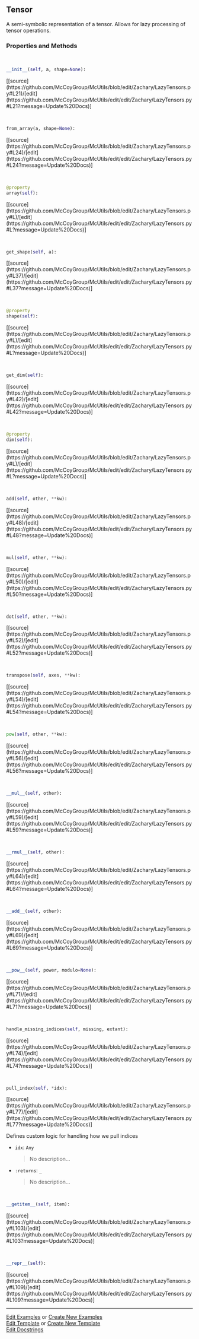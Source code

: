 ## <a id="McUtils.Zachary.LazyTensors.Tensor">Tensor</a>
A semi-symbolic representation of a tensor. Allows for lazy processing of tensor operations.

### Properties and Methods
<a id="McUtils.Zachary.LazyTensors.Tensor.__init__" class="docs-object-method">&nbsp;</a> 
```python
__init__(self, a, shape=None): 
```
<div class="docs-source-link" markdown="1">
[[source](https://github.com/McCoyGroup/McUtils/blob/edit/Zachary/LazyTensors.py#L21)/[edit](https://github.com/McCoyGroup/McUtils/edit/edit/Zachary/LazyTensors.py#L21?message=Update%20Docs)]
</div>

<a id="McUtils.Zachary.LazyTensors.Tensor.from_array" class="docs-object-method">&nbsp;</a> 
```python
from_array(a, shape=None): 
```
<div class="docs-source-link" markdown="1">
[[source](https://github.com/McCoyGroup/McUtils/blob/edit/Zachary/LazyTensors.py#L24)/[edit](https://github.com/McCoyGroup/McUtils/edit/edit/Zachary/LazyTensors.py#L24?message=Update%20Docs)]
</div>

<a id="McUtils.Zachary.LazyTensors.Tensor.array" class="docs-object-method">&nbsp;</a> 
```python
@property
array(self): 
```
<div class="docs-source-link" markdown="1">
[[source](https://github.com/McCoyGroup/McUtils/blob/edit/Zachary/LazyTensors.py#L)/[edit](https://github.com/McCoyGroup/McUtils/edit/edit/Zachary/LazyTensors.py#L?message=Update%20Docs)]
</div>

<a id="McUtils.Zachary.LazyTensors.Tensor.get_shape" class="docs-object-method">&nbsp;</a> 
```python
get_shape(self, a): 
```
<div class="docs-source-link" markdown="1">
[[source](https://github.com/McCoyGroup/McUtils/blob/edit/Zachary/LazyTensors.py#L37)/[edit](https://github.com/McCoyGroup/McUtils/edit/edit/Zachary/LazyTensors.py#L37?message=Update%20Docs)]
</div>

<a id="McUtils.Zachary.LazyTensors.Tensor.shape" class="docs-object-method">&nbsp;</a> 
```python
@property
shape(self): 
```
<div class="docs-source-link" markdown="1">
[[source](https://github.com/McCoyGroup/McUtils/blob/edit/Zachary/LazyTensors.py#L)/[edit](https://github.com/McCoyGroup/McUtils/edit/edit/Zachary/LazyTensors.py#L?message=Update%20Docs)]
</div>

<a id="McUtils.Zachary.LazyTensors.Tensor.get_dim" class="docs-object-method">&nbsp;</a> 
```python
get_dim(self): 
```
<div class="docs-source-link" markdown="1">
[[source](https://github.com/McCoyGroup/McUtils/blob/edit/Zachary/LazyTensors.py#L42)/[edit](https://github.com/McCoyGroup/McUtils/edit/edit/Zachary/LazyTensors.py#L42?message=Update%20Docs)]
</div>

<a id="McUtils.Zachary.LazyTensors.Tensor.dim" class="docs-object-method">&nbsp;</a> 
```python
@property
dim(self): 
```
<div class="docs-source-link" markdown="1">
[[source](https://github.com/McCoyGroup/McUtils/blob/edit/Zachary/LazyTensors.py#L)/[edit](https://github.com/McCoyGroup/McUtils/edit/edit/Zachary/LazyTensors.py#L?message=Update%20Docs)]
</div>

<a id="McUtils.Zachary.LazyTensors.Tensor.add" class="docs-object-method">&nbsp;</a> 
```python
add(self, other, **kw): 
```
<div class="docs-source-link" markdown="1">
[[source](https://github.com/McCoyGroup/McUtils/blob/edit/Zachary/LazyTensors.py#L48)/[edit](https://github.com/McCoyGroup/McUtils/edit/edit/Zachary/LazyTensors.py#L48?message=Update%20Docs)]
</div>

<a id="McUtils.Zachary.LazyTensors.Tensor.mul" class="docs-object-method">&nbsp;</a> 
```python
mul(self, other, **kw): 
```
<div class="docs-source-link" markdown="1">
[[source](https://github.com/McCoyGroup/McUtils/blob/edit/Zachary/LazyTensors.py#L50)/[edit](https://github.com/McCoyGroup/McUtils/edit/edit/Zachary/LazyTensors.py#L50?message=Update%20Docs)]
</div>

<a id="McUtils.Zachary.LazyTensors.Tensor.dot" class="docs-object-method">&nbsp;</a> 
```python
dot(self, other, **kw): 
```
<div class="docs-source-link" markdown="1">
[[source](https://github.com/McCoyGroup/McUtils/blob/edit/Zachary/LazyTensors.py#L52)/[edit](https://github.com/McCoyGroup/McUtils/edit/edit/Zachary/LazyTensors.py#L52?message=Update%20Docs)]
</div>

<a id="McUtils.Zachary.LazyTensors.Tensor.transpose" class="docs-object-method">&nbsp;</a> 
```python
transpose(self, axes, **kw): 
```
<div class="docs-source-link" markdown="1">
[[source](https://github.com/McCoyGroup/McUtils/blob/edit/Zachary/LazyTensors.py#L54)/[edit](https://github.com/McCoyGroup/McUtils/edit/edit/Zachary/LazyTensors.py#L54?message=Update%20Docs)]
</div>

<a id="McUtils.Zachary.LazyTensors.Tensor.pow" class="docs-object-method">&nbsp;</a> 
```python
pow(self, other, **kw): 
```
<div class="docs-source-link" markdown="1">
[[source](https://github.com/McCoyGroup/McUtils/blob/edit/Zachary/LazyTensors.py#L56)/[edit](https://github.com/McCoyGroup/McUtils/edit/edit/Zachary/LazyTensors.py#L56?message=Update%20Docs)]
</div>

<a id="McUtils.Zachary.LazyTensors.Tensor.__mul__" class="docs-object-method">&nbsp;</a> 
```python
__mul__(self, other): 
```
<div class="docs-source-link" markdown="1">
[[source](https://github.com/McCoyGroup/McUtils/blob/edit/Zachary/LazyTensors.py#L59)/[edit](https://github.com/McCoyGroup/McUtils/edit/edit/Zachary/LazyTensors.py#L59?message=Update%20Docs)]
</div>

<a id="McUtils.Zachary.LazyTensors.Tensor.__rmul__" class="docs-object-method">&nbsp;</a> 
```python
__rmul__(self, other): 
```
<div class="docs-source-link" markdown="1">
[[source](https://github.com/McCoyGroup/McUtils/blob/edit/Zachary/LazyTensors.py#L64)/[edit](https://github.com/McCoyGroup/McUtils/edit/edit/Zachary/LazyTensors.py#L64?message=Update%20Docs)]
</div>

<a id="McUtils.Zachary.LazyTensors.Tensor.__add__" class="docs-object-method">&nbsp;</a> 
```python
__add__(self, other): 
```
<div class="docs-source-link" markdown="1">
[[source](https://github.com/McCoyGroup/McUtils/blob/edit/Zachary/LazyTensors.py#L69)/[edit](https://github.com/McCoyGroup/McUtils/edit/edit/Zachary/LazyTensors.py#L69?message=Update%20Docs)]
</div>

<a id="McUtils.Zachary.LazyTensors.Tensor.__pow__" class="docs-object-method">&nbsp;</a> 
```python
__pow__(self, power, modulo=None): 
```
<div class="docs-source-link" markdown="1">
[[source](https://github.com/McCoyGroup/McUtils/blob/edit/Zachary/LazyTensors.py#L71)/[edit](https://github.com/McCoyGroup/McUtils/edit/edit/Zachary/LazyTensors.py#L71?message=Update%20Docs)]
</div>

<a id="McUtils.Zachary.LazyTensors.Tensor.handle_missing_indices" class="docs-object-method">&nbsp;</a> 
```python
handle_missing_indices(self, missing, extant): 
```
<div class="docs-source-link" markdown="1">
[[source](https://github.com/McCoyGroup/McUtils/blob/edit/Zachary/LazyTensors.py#L74)/[edit](https://github.com/McCoyGroup/McUtils/edit/edit/Zachary/LazyTensors.py#L74?message=Update%20Docs)]
</div>

<a id="McUtils.Zachary.LazyTensors.Tensor.pull_index" class="docs-object-method">&nbsp;</a> 
```python
pull_index(self, *idx): 
```
<div class="docs-source-link" markdown="1">
[[source](https://github.com/McCoyGroup/McUtils/blob/edit/Zachary/LazyTensors.py#L77)/[edit](https://github.com/McCoyGroup/McUtils/edit/edit/Zachary/LazyTensors.py#L77?message=Update%20Docs)]
</div>

Defines custom logic for handling how we pull indices
- `idx`: `Any`
    >No description...
- `:returns`: `_`
    >No description...

<a id="McUtils.Zachary.LazyTensors.Tensor.__getitem__" class="docs-object-method">&nbsp;</a> 
```python
__getitem__(self, item): 
```
<div class="docs-source-link" markdown="1">
[[source](https://github.com/McCoyGroup/McUtils/blob/edit/Zachary/LazyTensors.py#L103)/[edit](https://github.com/McCoyGroup/McUtils/edit/edit/Zachary/LazyTensors.py#L103?message=Update%20Docs)]
</div>

<a id="McUtils.Zachary.LazyTensors.Tensor.__repr__" class="docs-object-method">&nbsp;</a> 
```python
__repr__(self): 
```
<div class="docs-source-link" markdown="1">
[[source](https://github.com/McCoyGroup/McUtils/blob/edit/Zachary/LazyTensors.py#L109)/[edit](https://github.com/McCoyGroup/McUtils/edit/edit/Zachary/LazyTensors.py#L109?message=Update%20Docs)]
</div>





___

[Edit Examples](https://github.com/McCoyGroup/McUtils/edit/edit/ci/examples/McUtils/Zachary/LazyTensors/Tensor.md) or 
[Create New Examples](https://github.com/McCoyGroup/McUtils/new/edit/?filename=ci/examples/McUtils/Zachary/LazyTensors/Tensor.md) <br/>
[Edit Template](https://github.com/McCoyGroup/McUtils/edit/edit/ci/docs/McUtils/Zachary/LazyTensors/Tensor.md) or 
[Create New Template](https://github.com/McCoyGroup/McUtils/new/edit/?filename=ci/docs/templates/McUtils/Zachary/LazyTensors/Tensor.md) <br/>
[Edit Docstrings](https://github.com/McCoyGroup/McUtils/edit/edit/McUtils/Zachary/LazyTensors.py?message=Update%20Docs)
